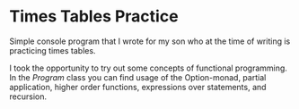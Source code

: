 # Times Tables Practice

Simple console program that I wrote for my son who at the time of writing is practicing times tables.

I took the opportunity to try out some concepts of functional programming. In the *Program* class you can find usage
of the Option-monad, partial application, higher order functions, expressions over statements, and recursion.
